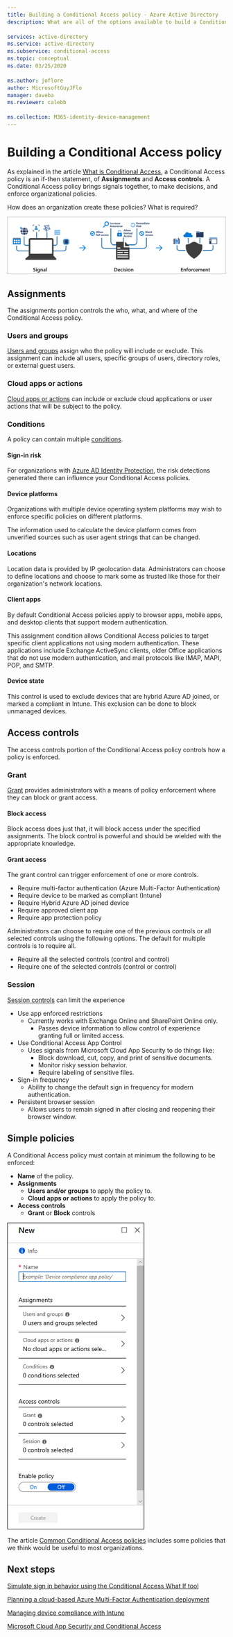 ```yaml
---
title: Building a Conditional Access policy - Azure Active Directory
description: What are all of the options available to build a Conditional Access policy and what do they mean?

services: active-directory
ms.service: active-directory
ms.subservice: conditional-access
ms.topic: conceptual
ms.date: 03/25/2020

ms.author: joflore
author: MicrosoftGuyJFlo
manager: daveba
ms.reviewer: calebb

ms.collection: M365-identity-device-management
---
```

# Building a Conditional Access policy

As explained in the article [What is Conditional Access](overview.md), a Conditional Access policy is an if-then statement, of **Assignments** and **Access controls**. A Conditional Access policy brings signals together, to make decisions, and enforce organizational policies.

How does an organization create these policies? What is required?

![Conditional Access (Signals + Decisions + Enforcement = Policies)](./media/concept-conditional-access-policies/conditional-access-signal-decision-enforcement.png)

## Assignments

The assignments portion controls the who, what, and where of the Conditional Access policy.

### Users and groups

[Users and groups](concept-conditional-access-users-groups.md) assign who the policy will include or exclude. This assignment can include all users, specific groups of users, directory roles, or external guest users. 

### Cloud apps or actions

[Cloud apps or actions](concept-conditional-access-cloud-apps.md) can include or exclude cloud applications or user actions that will be subject to the policy.

### Conditions

A policy can contain multiple [conditions](concept-conditional-access-conditions.md).

#### Sign-in risk

For organizations with [Azure AD Identity Protection](../identity-protection/overview.md), the risk detections generated there can influence your Conditional Access policies.

#### Device platforms

Organizations with multiple device operating system platforms may wish to enforce specific policies on different platforms. 

The information used to calculate the device platform comes from unverified sources such as user agent strings that can be changed.

#### Locations

Location data is provided by IP geolocation data. Administrators can choose to define locations and choose to mark some as trusted like those for their organization's network locations.

#### Client apps

By default Conditional Access policies apply to browser apps, mobile apps, and desktop clients that support modern authentication. 

This assignment condition allows Conditional Access policies to target specific client applications not using modern authentication. These applications include Exchange ActiveSync clients, older Office applications that do not use modern authentication, and mail protocols like IMAP, MAPI, POP, and SMTP.

#### Device state

This control is used to exclude devices that are hybrid Azure AD joined, or marked a compliant in Intune. This exclusion can be done to block unmanaged devices. 

## Access controls

The access controls portion of the Conditional Access policy controls how a policy is enforced.

### Grant

[Grant](concept-conditional-access-grant.md) provides administrators with a means of policy enforcement where they can block or grant access.

#### Block access

Block access does just that, it will block access under the specified assignments. The block control is powerful and should be wielded with the appropriate knowledge.

#### Grant access

The grant control can trigger enforcement of one or more controls. 

- Require multi-factor authentication (Azure Multi-Factor Authentication)
- Require device to be marked as compliant (Intune)
- Require Hybrid Azure AD joined device
- Require approved client app
- Require app protection policy

Administrators can choose to require one of the previous controls or all selected controls using the following options. The default for multiple controls is to require all.

- Require all the selected controls (control and control)
- Require one of the selected controls (control or control)

### Session

[Session controls](concept-conditional-access-session.md) can limit the experience 

- Use app enforced restrictions
   - Currently works with Exchange Online and SharePoint Online only.
      - Passes device information to allow control of experience granting full or limited access.
- Use Conditional Access App Control
   - Uses signals from Microsoft Cloud App Security to do things like: 
      - Block download, cut, copy, and print of sensitive documents.
      - Monitor risky session behavior.
      - Require labeling of sensitive files.
- Sign-in frequency
   - Ability to change the default sign in frequency for modern authentication.
- Persistent browser session
   - Allows users to remain signed in after closing and reopening their browser window.

## Simple policies

A Conditional Access policy must contain at minimum the following to be enforced:

- **Name** of the policy.
- **Assignments**
   - **Users and/or groups** to apply the policy to.
   - **Cloud apps or actions** to apply the policy to.
- **Access controls**
   - **Grant** or **Block** controls

![Blank Conditional Access policy](./media/concept-conditional-access-policies/conditional-access-blank-policy.png)

The article [Common Conditional Access policies](concept-conditional-access-policy-common.md) includes some policies that we think would be useful to most organizations.

## Next steps

[Simulate sign in behavior using the Conditional Access What If tool](troubleshoot-conditional-access-what-if.md)

[Planning a cloud-based Azure Multi-Factor Authentication deployment](../authentication/howto-mfa-getstarted.md)

[Managing device compliance with Intune](/intune/device-compliance-get-started)

[Microsoft Cloud App Security and Conditional Access](/cloud-app-security/proxy-intro-aad)
